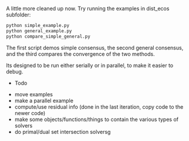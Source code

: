 A little more cleaned up now. Try running the examples in dist_ecos subfolder:

```python
python simple_example.py
python general_example.py
python compare_simple_general.py
```

The first script demos simple consensus, the second general consensus, and the third compares the convergence of the two methods.


Its designed to be run either serially or in parallel, to make it easier to debug.


* Todo
- move examples
- make a parallel example
- compute/use residual info (done in the last iteration, copy code to the newer code)
- make some objects/functions/things to contain the various types of solvers
- do primal/dual set intersection solversg

